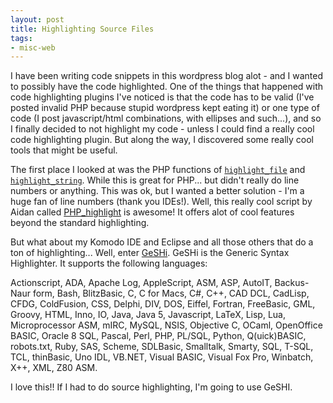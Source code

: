 ```yaml
---
layout: post
title: Highlighting Source Files
tags:
- misc-web
---
```

I have been writing code snippets in this wordpress blog alot - and I wanted to possibly have the code highlighted.  One of the things that happened with code highlighting plugins I've noticed is that the code has to be valid (I've posted invalid PHP because stupid wordpress kept eating it) or one type of code (I post javascript/html combinations, with ellipses and such...), and so I finally decided to not highlight my code - unless I could find a really cool code highlighting plugin.  But along the way, I discovered some really cool tools that might be useful.

The first place I looked at was the PHP functions of [`highlight_file`](http://us2.php.net/highlight_file) and [`highlight_string`](http://us2.php.net/manual/en/function.highlight-string.php).  While this is great for PHP... but didn't really do line numbers or anything.  This was ok, but I wanted a better solution - I'm a huge fan of line numbers (thank you IDEs!).  Well, this really cool script by Aidan called [PHP_highlight](http://aidanlister.com/repos/v/PHP_Highlight.php) is awesome!  It offers alot of cool features beyond the standard highlighting.

But what about my Komodo IDE and Eclipse and all those others that do a ton of highlighting... Well, enter [GeSHi](http://qbnz.com/highlighter/index.php).  GeSHi is the Generic Syntax Highlighter.  It supports the following languages:

Actionscript, ADA, Apache Log, AppleScript, ASM, ASP, AutoIT, Backus-Naur form, Bash,  BlitzBasic, C, C for Macs, C#, C++, CAD DCL, CadLisp, CFDG, ColdFusion, CSS, Delphi, DIV, DOS, Eiffel, Fortran, FreeBasic, GML, Groovy, HTML, Inno, IO, Java, Java 5, Javascript, LaTeX, Lisp, Lua, Microprocessor ASM, mIRC, MySQL, NSIS, Objective C, OCaml, OpenOffice BASIC, Oracle 8 SQL, Pascal, Perl, PHP, PL/SQL, Python, Q(uick)BASIC, robots.txt, Ruby, SAS, Scheme, SDLBasic, Smalltalk, Smarty, SQL, T-SQL, TCL, thinBasic, Uno IDL, VB.NET, Visual BASIC, Visual Fox Pro, Winbatch, X++, XML,  Z80 ASM.

I love this!!  If I had to do source highlighting, I'm going to use GeSHI.
